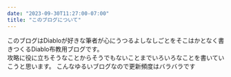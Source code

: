 ```yaml
---
date: "2023-09-30T11:27:00-07:00"
title: "このブログについて"
---
```



このブログはDiabloが好きな筆者が心にうつるよしなしごとをそこはかとなく書きつくるDiablo布教用ブログです。  
攻略に役に立ちそうなことからそうでもないことまでいろいろなことを書いていこうと思います。 
こんなゆるいブログなので更新頻度はバラバラです